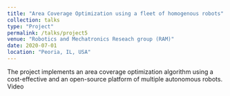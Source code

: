 ```yaml
---
title: "Area Coverage Optimization using a fleet of homogenous robots"
collection: talks
type: "Project"
permalink: /talks/project5
venue: "Robotics and Mechatronics Reseach group (RAM)"
date: 2020-07-01
location: "Peoria, IL, USA"
---
```


The project implements an area coverage optimization algorithm using a cost-effective and an open-source platform of multiple autonomous robots. 
Video
